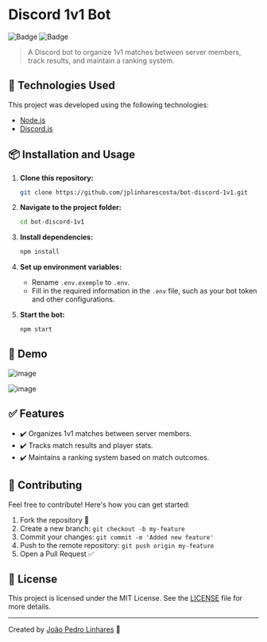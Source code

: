 # Discord 1v1 Bot

![Badge](https://img.shields.io/badge/technology-JavaScript-yellow) ![Badge](https://img.shields.io/badge/license-MIT-green)

> A Discord bot to organize 1v1 matches between server members, track results, and maintain a ranking system.

## 🚀 Technologies Used

This project was developed using the following technologies:

- [Node.js](https://nodejs.org/)
- [Discord.js](https://discord.js.org/)

## 📦 Installation and Usage

1. **Clone this repository:**

    ```sh
    git clone https://github.com/jplinharescosta/bot-discord-1v1.git
    ```

2. **Navigate to the project folder:**

    ```sh
    cd bot-discord-1v1
    ```

3. **Install dependencies:**

    ```sh
    npm install
    ```

4. **Set up environment variables:**

    - Rename `.env.exemple` to `.env`.
    - Fill in the required information in the `.env` file, such as your bot token and other configurations.

5. **Start the bot:**

    ```sh
    npm start
    ```

## 📸 Demo

![image](https://github.com/user-attachments/assets/476d5139-55f9-4cb6-91e0-d9f66fc60dc2)

![image](https://github.com/user-attachments/assets/f758658b-7694-42d7-9ddd-998e65eef119)

## ✅ Features

- ✔️ Organizes 1v1 matches between server members.
- ✔️ Tracks match results and player stats.
- ✔️ Maintains a ranking system based on match outcomes.

## 🤝 Contributing

Feel free to contribute! Here's how you can get started:

1. Fork the repository 🍴
2. Create a new branch: `git checkout -b my-feature`
3. Commit your changes: `git commit -m 'Added new feature'`
4. Push to the remote repository: `git push origin my-feature`
5. Open a Pull Request ✅

## 📝 License

This project is licensed under the MIT License. See the [LICENSE](LICENSE) file for more details.

---

Created by [João Pedro Linhares](https://github.com/jplinharescosta) 🚀
